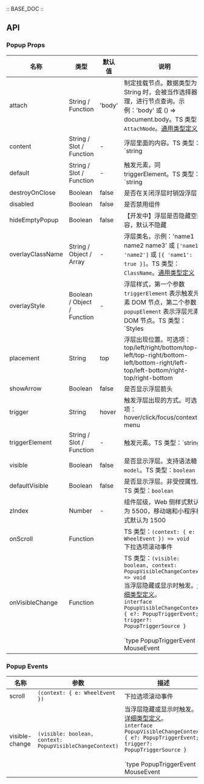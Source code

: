 :: BASE_DOC ::

## API
### Popup Props

名称 | 类型 | 默认值 | 说明 | 必传
-- | -- | -- | -- | --
attach | String / Function | 'body' | 制定挂载节点。数据类型为 String 时，会被当作选择器处理，进行节点查询。示例：'body' 或 () => document.body。TS 类型：`AttachNode`。[通用类型定义](https://github.com/Tencent/tdesign-vue/blob/develop/src/common.ts) | N
content | String / Slot / Function | - | 浮层里面的内容。TS 类型：`string | TNode`。[通用类型定义](https://github.com/Tencent/tdesign-vue/blob/develop/src/common.ts) | N
default | String / Slot / Function | - | 触发元素，同 triggerElement。TS 类型：`string | TNode`。[通用类型定义](https://github.com/Tencent/tdesign-vue/blob/develop/src/common.ts) | N
destroyOnClose | Boolean | false | 是否在关闭浮层时销毁浮层 | N
disabled | Boolean | false | 是否禁用组件 | N
hideEmptyPopup | Boolean | false | 【开发中】浮层是否隐藏空内容，默认不隐藏 | N
overlayClassName | String / Object / Array | - | 浮层类名，示例：'name1 name2 name3' 或 `['name1', 'name2']` 或 `[{ 'name1': true }]`。TS 类型：`ClassName`。[通用类型定义](https://github.com/Tencent/tdesign-vue/blob/develop/src/common.ts) | N
overlayStyle | Boolean / Object / Function | - | 浮层样式，第一个参数 `triggerElement` 表示触发元素 DOM 节点，第二个参数 `popupElement` 表示浮层元素 DOM 节点。TS 类型：`Styles | ((triggerElement: HTMLElement, popupElement: HTMLElement) => Styles)`。[通用类型定义](https://github.com/Tencent/tdesign-vue/blob/develop/src/common.ts) | N
placement | String | top | 浮层出现位置。可选项：top/left/right/bottom/top-left/top-right/bottom-left/bottom-right/left-top/left-bottom/right-top/right-bottom | N
showArrow | Boolean | false | 是否显示浮层箭头 | N
trigger | String | hover | 触发浮层出现的方式。可选项：hover/click/focus/context-menu | N
triggerElement | String / Slot / Function | - | 触发元素。TS 类型：`string | TNode`。[通用类型定义](https://github.com/Tencent/tdesign-vue/blob/develop/src/common.ts) | N
visible | Boolean | false | 是否显示浮层。支持语法糖 `v-model`。TS 类型：`boolean` | N
defaultVisible | Boolean | false | 是否显示浮层。非受控属性。TS 类型：`boolean` | N
zIndex | Number | - | 组件层级，Web 侧样式默认为 5500，移动端和小程序样式默认为 1500 | N
onScroll | Function |  | TS 类型：`(context: { e: WheelEvent }) => void`<br/>下拉选项滚动事件 | N
onVisibleChange | Function |  | TS 类型：`(visible: boolean, context: PopupVisibleChangeContext) => void`<br/>当浮层隐藏或显示时触发。[详细类型定义](https://github.com/Tencent/tdesign-vue/tree/develop/src/popup/type.ts)。<br/>`interface PopupVisibleChangeContext { e?: PopupTriggerEvent; trigger?: PopupTriggerSource }`<br/><br/>`type PopupTriggerEvent = MouseEvent | FocusEvent | KeyboardEvent`<br/><br/>`type PopupTriggerSource = 'document' | 'trigger-element-click' | 'trigger-element-hover' | 'trigger-element-blur' | 'trigger-element-focus' | 'context-menu' | 'keydown-esc'`<br/> | N

### Popup Events

名称 | 参数 | 描述
-- | -- | --
scroll | `(context: { e: WheelEvent })` | 下拉选项滚动事件
visible-change | `(visible: boolean, context: PopupVisibleChangeContext)` | 当浮层隐藏或显示时触发。[详细类型定义](https://github.com/Tencent/tdesign-vue/tree/develop/src/popup/type.ts)。<br/>`interface PopupVisibleChangeContext { e?: PopupTriggerEvent; trigger?: PopupTriggerSource }`<br/><br/>`type PopupTriggerEvent = MouseEvent | FocusEvent | KeyboardEvent`<br/><br/>`type PopupTriggerSource = 'document' | 'trigger-element-click' | 'trigger-element-hover' | 'trigger-element-blur' | 'trigger-element-focus' | 'context-menu' | 'keydown-esc'`<br/>

